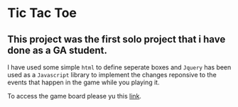 # Tic Tac Toe

## This project was the first solo project that i have done as a GA student.

I have used some simple `html` to define seperate boxes and `Jquery` has been used as a `Javascript` library to implement the changes reponsive to the events that happen in the game while you playing it.

To access the game board please yu this [link](https://ehsanalimo.github.io/Tic-Tac-Toe/).
